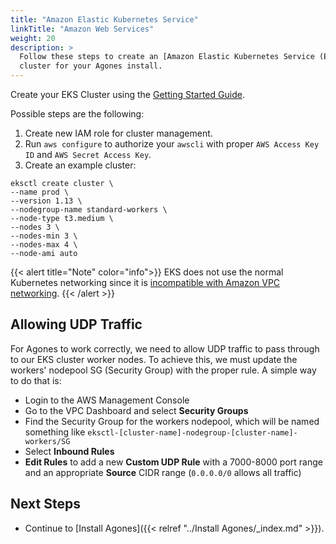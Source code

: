 ```yaml
---
title: "Amazon Elastic Kubernetes Service"
linkTitle: "Amazon Web Services"
weight: 20
description: >
  Follow these steps to create an [Amazon Elastic Kubernetes Service (EKS)](https://aws.amazon.com/eks/)
  cluster for your Agones install.  
---
```


Create your EKS Cluster using the [Getting Started Guide](https://docs.aws.amazon.com/eks/latest/userguide/getting-started.html).

Possible steps are the following:

1. Create new IAM role for cluster management.
1. Run `aws configure` to authorize your `awscli` with proper `AWS Access Key ID` and `AWS Secret Access Key`.
1. Create an example cluster:

```
eksctl create cluster \
--name prod \
--version 1.13 \
--nodegroup-name standard-workers \
--node-type t3.medium \
--nodes 3 \
--nodes-min 3 \
--nodes-max 4 \
--node-ami auto
```

{{< alert title="Note" color="info">}}
EKS does not use the normal Kubernetes networking since it is [incompatible with Amazon VPC networking](https://www.contino.io/insights/kubernetes-is-hard-why-eks-makes-it-easier-for-network-and-security-architects).
{{< /alert >}}

## Allowing UDP Traffic

For Agones to work correctly, we need to allow UDP traffic to pass through to our EKS cluster worker nodes. To achieve this, we must update the workers' nodepool SG (Security Group) with the proper rule. A simple way to do that is:

* Login to the AWS Management Console
* Go to the VPC Dashboard and select **Security Groups**
* Find the Security Group for the workers nodepool, which will be named something like `eksctl-[cluster-name]-nodegroup-[cluster-name]-workers/SG`
* Select **Inbound Rules**
* **Edit Rules** to add a new **Custom UDP Rule** with a 7000-8000 port range and an appropriate **Source** CIDR range (`0.0.0.0/0` allows all traffic)

## Next Steps

- Continue to [Install Agones]({{< relref "../Install Agones/_index.md" >}}).